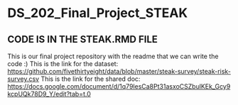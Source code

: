 # DS_202_Final_Project_STEAK
## CODE IS IN THE STEAK.RMD FILE
This is our final project repository with the readme that we can write the code :)
This is the link for the dataset: https://github.com/fivethirtyeight/data/blob/master/steak-survey/steak-risk-survey.csv
This is the link for the shared doc: https://docs.google.com/document/d/1q79lesCa8Pt31asxoCSZbulKEk_Gcy9kcpUQk78D9_Y/edit?tab=t.0
